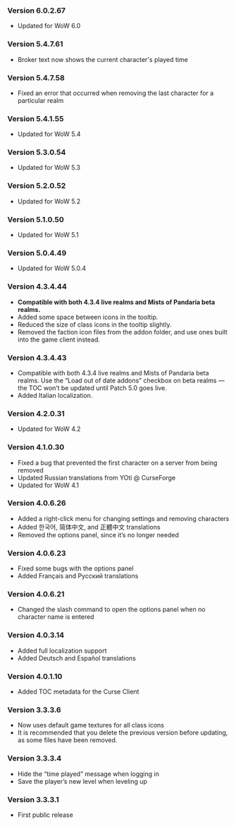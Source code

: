 ### Version 6.0.2.67

* Updated for WoW 6.0

### Version 5.4.7.61

* Broker text now shows the current character's played time

### Version 5.4.7.58

* Fixed an error that occurred when removing the last character for a particular realm

### Version 5.4.1.55

* Updated for WoW 5.4

### Version 5.3.0.54

* Updated for WoW 5.3

### Version 5.2.0.52

* Updated for WoW 5.2

### Version 5.1.0.50

* Updated for WoW 5.1

### Version 5.0.4.49

* Updated for WoW 5.0.4

### Version 4.3.4.44

* **Compatible with both 4.3.4 live realms and Mists of Pandaria beta realms.**
* Added some space between icons in the tooltip.
* Reduced the size of class icons in the tooltip slightly.
* Removed the faction icon files from the addon folder, and use ones built into the game client instead.

### Version 4.3.4.43

* Compatible with both 4.3.4 live realms and Mists of Pandaria beta realms.
  Use the “Load out of date addons” checkbox on beta realms — the TOC won’t be updated until Patch 5.0 goes live.
* Added Italian localization.

### Version 4.2.0.31

* Updated for WoW 4.2

### Version 4.1.0.30

* Fixed a bug that prevented the first character on a server from being removed
* Updated Russian translations from YOti @ CurseForge
* Updated for WoW 4.1

### Version 4.0.6.26

* Added a right-click menu for changing settings and removing characters
* Added 한국어, 简体中文, and 正體中文 translations
* Removed the options panel, since it’s no longer needed

### Version 4.0.6.23

* Fixed some bugs with the options panel
* Added Français and Русский translations

### Version 4.0.6.21

* Changed the slash command to open the options panel when no character name is entered

### Version 4.0.3.14

* Added full localization support
* Added Deutsch and Español translations

### Version 4.0.1.10

* Added TOC metadata for the Curse Client

### Version 3.3.3.6

* Now uses default game textures for all class icons
* It is recommended that you delete the previous version before updating, as some files have been removed.

### Version 3.3.3.4

* Hide the “time played” message when logging in
* Save the player’s new level when leveling up

### Version 3.3.3.1

* First public release
